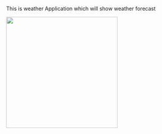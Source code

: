 This is weather Application which will show weather forecast

<img src="https://github.com/user-attachments/assets/5faa9d7c-3116-47ed-9335-603cc2a6eae0" width="300">

